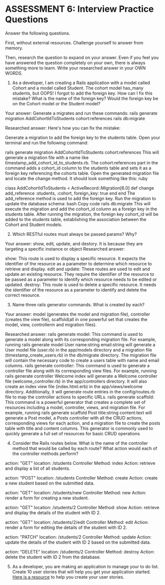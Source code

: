 # ASSESSMENT 6: Interview Practice Questions

Answer the following questions.

First, without external resources. Challenge yourself to answer from memory.

Then, research the question to expand on your answer. Even if you feel you have answered the question completely on your own, there is always something more to learn. Write your researched answer in your OWN WORDS.

1. As a developer, I am creating a Rails application with a model called Cohort and a model called Student. The cohort model has_many students, but OOPS! I forgot to add the foreign key. How can I fix this mistake? What is the name of the foreign key? Would the foreign key be on the Cohort model or the Student model?

Your answer:
Generate a migrates and run these commands:
rails generate migration AddCohortIdToStudents cohort:references
rails db:migrate

Researched answer:
Here's how you can fix the mistake:

Generate a migration to add the foreign key to the students table. Open your terminal and run the following command:

rails generate migration AddCohortIdToStudents cohort:references
This will generate a migration file with a name like timestamp_add_cohort_id_to_students.rb. The cohort:references part in the command adds a cohort_id column to the students table and sets it as a foreign key referencing the cohorts table.
Open the generated migration file and locate the change method. It should look something like this:
ruby

class AddCohortIdToStudents < ActiveRecord::Migration[6.0]
  def change
    add_reference :students, :cohort, foreign_key: true
  end
end
The add_reference method is used to add the foreign key.
Run the migration to update the database schema:
bash
Copy code
rails db:migrate
This will execute the migration and add the cohort_id column as a foreign key in the students table.
After running the migration, the foreign key cohort_id will be added to the students table, establishing the association between the Cohort and Student models.

2. Which RESTful routes must always be passed params? Why?

Your answer:
show, edit, update, and destory. It is because they are targeting a specific instance or object 
Researched answer:

show: This route is used to display a specific resource. It expects the identifier of the resource as a parameter to determine which resource to retrieve and display.
edit and update: These routes are used to edit and update an existing resource. They require the identifier of the resource to be passed as a parameter to identify which resource needs to be edited or updated.
destroy: This route is used to delete a specific resource. It needs the identifier of the resource as a parameter to identify and delete the correct resource.

3. Name three rails generator commands. What is created by each?

Your answer:
model (generates the model and migration file), controller (creates the view file), scaffold(all in one powerful set that creates the model, view, controllerm and migration files). 

Researched answer:
rails generate model: This command is used to generate a model along with its corresponding migration file. For example, running rails generate model User name:string email:string will generate a User model file (user.rb) in the app/models directory and a migration file (timestamp_create_users.rb) in the db/migrate directory. The migration file will contain the necessary code to create a users table with name and email columns.
rails generate controller: This command is used to generate a controller file along with its corresponding view files. For example, running rails generate controller Welcome index will generate a Welcome controller file (welcome_controller.rb) in the app/controllers directory. It will also create an index view file (index.html.erb) in the app/views/welcome directory. Additionally, it will generate route entries in the config/routes.rb file to map the controller actions to specific URLs.
rails generate scaffold: This command is a powerful generator that creates a complete set of resources including a model, controller, views, and migration file. For example, running rails generate scaffold Post title:string content:text will generate a Post model, a Posts controller with all the CRUD actions, corresponding views for each action, and a migration file to create the posts table with title and content columns. This generator is commonly used to quickly generate a full set of resources for basic CRUD operations

4. Consider the Rails routes below. What is the name of the controller method that would be called by each route? What action would each of the controller methods perform?

action: "GET" location: /students
Controller Method: index
Action: retrieve and display a list of all students.

action: "POST" location: /students
Controller Method: create
Action: create a new student based on the submitted data.

action: "GET" location: /students/new
Controller Method: new
Action: render a form for creating a new student.

action: "GET" location: /students/2
Controller Method: show
Action: retrieve and display the details of the student with ID 2.

action: "GET" location: /students/2/edit
Controller Method: edit
Action: render a form for editing the details of the student with ID 2.

action: "PATCH" location: /students/2
Controller Method: update
Action: update the details of the student with ID 2 based on the submitted data.

action: "DELETE" location: /students/2
Controller Method: destroy
Action: delete the student with ID 2 from the database.

5. As a developer, you are making an application to manage your to do list. Create 10 user stories that will help you get your application started. [Here is a resource](https://www.atlassian.com/agile/project-management/user-stories) to help you create your user stories.
